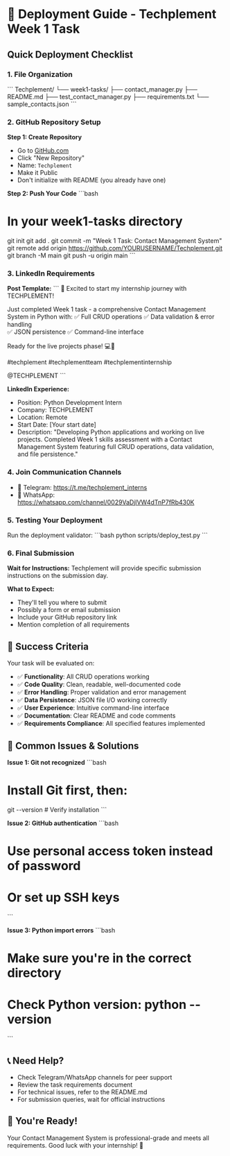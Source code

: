 # 🚀 Deployment Guide - Techplement Week 1 Task

## Quick Deployment Checklist

### 1. File Organization
\`\`\`
Techplement/
└── week1-tasks/
    ├── contact_manager.py
    ├── README.md
    ├── test_contact_manager.py
    ├── requirements.txt
    └── sample_contacts.json
\`\`\`

### 2. GitHub Repository Setup

**Step 1: Create Repository**
- Go to [GitHub.com](https://github.com)
- Click "New Repository"
- Name: `Techplement`
- Make it Public
- Don't initialize with README (you already have one)

**Step 2: Push Your Code**
\`\`\`bash
# In your week1-tasks directory
git init
git add .
git commit -m "Week 1 Task: Contact Management System"
git remote add origin https://github.com/YOURUSERNAME/Techplement.git
git branch -M main
git push -u origin main
\`\`\`

### 3. LinkedIn Requirements

**Post Template:**
\`\`\`
🎉 Excited to start my internship journey with TECHPLEMENT! 

Just completed Week 1 task - a comprehensive Contact Management System in Python with:
✅ Full CRUD operations
✅ Data validation & error handling  
✅ JSON persistence
✅ Command-line interface

Ready for the live projects phase! 💻🚀

#techplement #techplementteam #techplementinternship

@TECHPLEMENT
\`\`\`

**LinkedIn Experience:**
- Position: Python Development Intern
- Company: TECHPLEMENT
- Location: Remote
- Start Date: [Your start date]
- Description: "Developing Python applications and working on live projects. Completed Week 1 skills assessment with a Contact Management System featuring full CRUD operations, data validation, and file persistence."

### 4. Join Communication Channels
- 📱 Telegram: https://t.me/techplement_interns
- 📱 WhatsApp: https://whatsapp.com/channel/0029VaDjlVW4dTnP7fRb430K

### 5. Testing Your Deployment

Run the deployment validator:
\`\`\`bash
python scripts/deploy_test.py
\`\`\`

### 6. Final Submission

**Wait for Instructions:** Techplement will provide specific submission instructions on the submission day.

**What to Expect:**
- They'll tell you where to submit
- Possibly a form or email submission
- Include your GitHub repository link
- Mention completion of all requirements

## 🎯 Success Criteria

Your task will be evaluated on:
- ✅ **Functionality**: All CRUD operations working
- ✅ **Code Quality**: Clean, readable, well-documented code
- ✅ **Error Handling**: Proper validation and error management
- ✅ **Data Persistence**: JSON file I/O working correctly
- ✅ **User Experience**: Intuitive command-line interface
- ✅ **Documentation**: Clear README and code comments
- ✅ **Requirements Compliance**: All specified features implemented

## 🚨 Common Issues & Solutions

**Issue 1: Git not recognized**
\`\`\`bash
# Install Git first, then:
git --version  # Verify installation
\`\`\`

**Issue 2: GitHub authentication**
\`\`\`bash
# Use personal access token instead of password
# Or set up SSH keys
\`\`\`

**Issue 3: Python import errors**
\`\`\`bash
# Make sure you're in the correct directory
# Check Python version: python --version
\`\`\`

## 📞 Need Help?

- Check Telegram/WhatsApp channels for peer support
- Review the task requirements document
- For technical issues, refer to the README.md
- For submission queries, wait for official instructions

## 🎉 You're Ready!

Your Contact Management System is professional-grade and meets all requirements. Good luck with your internship! 🚀

